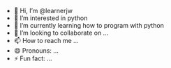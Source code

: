 - 👋 Hi, I’m @learnerjw
- 👀 I’m interested in python
- 🌱 I’m currently learning how to program with python
- 💞️ I’m looking to collaborate on ...
- 📫 How to reach me ...
- 😄 Pronouns: ...
- ⚡ Fun fact: ...

<!---
learnerjw/learnerjw is a ✨ special ✨ repository because its `README.md` (this file) appears on your GitHub profile.
You can click the Preview link to take a look at your changes.
--->
